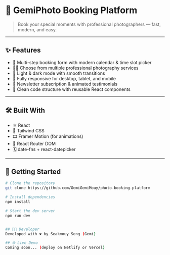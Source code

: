 # 📸 GemiPhoto Booking Platform

> Book your special moments with professional photographers — fast, modern, and easy.

---

## ✨ Features

- 📅 Multi-step booking form with modern calendar & time slot picker  
- 🧑‍💼 Choose from multiple professional photography services  
- 🌙 Light & dark mode with smooth transitions  
- 🔄 Fully responsive for desktop, tablet, and mobile  
- 💌 Newsletter subscription & animated testimonials  
- 🧠 Clean code structure with reusable React components

---

## 🛠️ Built With

- ⚛️ React 
- 🎨 Tailwind CSS
- 🎞️ Framer Motion (for animations)
- 📍 React Router DOM
- 🗓️ date-fns + react-datepicker

---

## 🚀 Getting Started

```bash
# Clone the repository
git clone https://github.com/GemiGemiMouy/photo-booking-platform

# Install dependencies
npm install

# Start the dev server
npm run dev


## 👨‍💻 Developer
Developed with ❤️ by Seakmouy Seng (Gemi)

## 🌐 Live Demo
Coming soon... (deploy on Netlify or Vercel)
